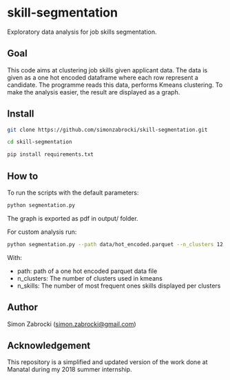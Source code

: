 # skill-segmentation
Exploratory data analysis for job skills segmentation.


## Goal

This code aims at clustering job skills given applicant data. The data is given as a one hot encoded dataframe where each row represent a candidate. The programme reads this data, performs Kmeans clustering. To make the analysis easier, the result are displayed as a graph. 

## Install

```bash
git clone https://github.com/simonzabrocki/skill-segmentation.git

cd skill-segmentation

pip install requirements.txt
```

## How to

To run the scripts with the default parameters:

```bash
python segmentation.py
```

The graph is exported as pdf in output/ folder.

For custom analysis run:

```bash
python segmentation.py --path data/hot_encoded.parquet --n_clusters 12 n_skills 5
```

With:
- path: path of a one hot encoded parquet data file
- n_clusters: The number of clusters used in kmeans
- n_skills: The number of most frequent ones skills displayed per clusters

## Author

Simon Zabrocki (simon.zabrocki@gmail.com)

## Acknowledgement

This repository is a simplified and updated version of the work done at Manatal during my 2018 summer internship.